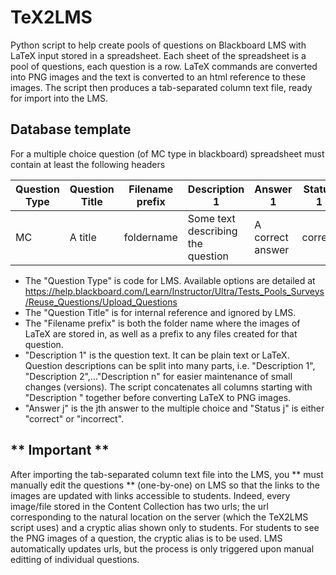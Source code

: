 # TeX2LMS
Python script to help create pools of questions on Blackboard LMS with LaTeX input stored in a spreadsheet. Each sheet of the spreadsheet is a pool of questions, each question is a row. LaTeX commands are converted into PNG images and the text is converted to an html reference to these images. The script then produces a tab-separated column text file, ready for import into the LMS.

## Database template 
For a multiple choice question (of MC type in blackboard) spreadsheet must contain at least the following headers

| Question Type | Question Title | Filename prefix | Description 1 | Answer 1 | Status 1 | Answer 2 | Status 2 |
| ------------- | -------------- | --------------- | ------------- | -------- | -------- | -------- | -------- |
| MC | A title | foldername | Some text describing the question | A correct answer | correct | A wrong answer | incorrect |

- The "Question Type" is code for LMS. Available options are detailed at https://help.blackboard.com/Learn/Instructor/Ultra/Tests_Pools_Surveys/Reuse_Questions/Upload_Questions
- The "Question Title" is for internal reference and ignored by LMS.
- The "Filename prefix" is both the folder name where the images of LaTeX are stored in, as well as a prefix to any files created for that question.
- "Description 1" is the question text. It can be plain text or LaTeX. Question descriptions can be split into many parts, i.e. "Description 1", "Description 2",..."Description n" for easier maintenance of small changes (versions). The script concatenates all columns starting with "Description " together before converting LaTeX to PNG images.
- "Answer j" is the jth answer to the multiple choice and "Status j" is either "correct" or "incorrect".


## ** Important **

After importing the tab-separated column text file into the LMS, you ** must manually edit the questions ** (one-by-one) on LMS so that the links to the images are updated with links accessible to students. Indeed, every image/file stored in the Content Collection has two urls; the url corresponding to the natural location on the server (which the TeX2LMS script uses) and a cryptic alias shown only to students. For students to see the PNG images of a question, the cryptic alias is to be used. LMS automatically updates urls, but the process is only triggered upon manual editting of individual questions.
